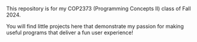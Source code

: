 This repository is for my COP2373 (Programming Concepts II) class of Fall 2024.

You will find little projects here that demonstrate my passion for making useful programs that deliver a fun user experience!
